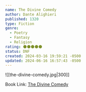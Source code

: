 ```yaml
---
name: The Divine Comedy
author: Dante Alighieri
published: 1320
type: Fiction
genre:
  - Poetry
  - Fantasy
  - Religion
rating: 🌑🌑🌑🌑🌑
status: DNF
created: 2024-03-16 19:59:21 -0500
updated: 2024-06-16 16:57:43 -0500
---
```


![[the-divine-comedy.jpg|300]]

Book Link: [The Divine Comedy](https://www.goodreads.com/book/show/6656.The_Divine_Comedy)
